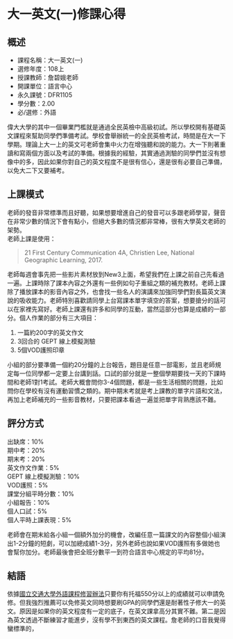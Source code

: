 
# 大一英文(一)修課心得
## 概述
- 課程名稱：大一英文(一)
- 選修年度：108上
- 授課教師：詹碧娥老師
- 開課單位：語言中心  
- 永久課號：DFR1105
- 學分數：2.00
- 必/選修：外語

偉大大學的其中一個畢業門檻就是通過全民英檢中高級初試。所以學校開有基礎英文課程來幫助同學們準備考試。學校會舉辦統一的全民英檢考試，時間是在大一下學期。理論上大一上的英文可老師會集中火力在增強聽和說的能力。大一下則著重讀和寫兩個方面以及考試的準備。根據我的經驗，其實通過測驗的同學們並沒有想像中的多，因此如果你對自己的英文程度不是很有信心，還是很有必要自己準備，以免大二下又要補考。
## 上課模式
老師的發音非常標準而且好聽，如果想要增進自己的發音可以多跟老師學習，聲音在非常少數的情況下會有點小，但絕大多數的情況都非常棒，很有大學英文老師的架勢。<br/>
老師上課是使用：
> 21 First Century Communication 4A,  Christien Lee, National Geographic Learning, 2017.

老師每週會事先把一些影片素材放到New3上面，希望我們在上課之前自己先看過一遍。上課時除了課本內容之外還有一些例如句子重組之類的補充教材。老師上課除了播放課本的影音內容之外，也會找一些名人的演講來加強同學們對長篇英文演說的吸收能力。老師特別喜歡請同學上台寫課本單字填空的答案，想要搶分的話可以在家裡先寫好。老師上課還有許多和同學的互動，當然這部分也算是成績的一部分。個人作業的部分有三大項目：
1. 一篇約200字的英文作文 
2. 3回合的 GEPT 線上模擬測驗
3. 5個VOD護照印章

小組的部分要準備一個約20分鐘的上台報告，題目是任意一部電影，並且老師規定每一位同學都一定要上台講到話。口試的部分就是一整個學期要找一天的下課時間和老師1對1考試。老師大概會問你3-4個問題，都是一些生活相關的問題，比如問你在學校有沒有運動習慣之類的。期中期末考就是考上課教的單字片語和文法，再加上老師補充的一些影音教材，只要把課本看過一遍並把單字背熟應該不難。

## 評分方式
出缺席：10%<br/>
期中考：20%<br/>
期末考：20%<br/>
英文作文作業：5% <br/>
GEPT 線上模擬測驗：10% <br/>
VOD護照：5%<br/>
課堂分組平時分數：10%<br/>
小組報告：10%<br/>
個人口試：5%<br/>
個人平時上課表現：5%<br/>

老師會在期末給各小組一個額外加分的機會，改編任意一篇課文的內容整個小組演出1-2分鐘的短劇，可以加總成績1-3分，另外老師也說如果VOD護照有多做她也會幫你加分。老師最後會把全班分數平一到符合語言中心規定的平均81分。
## 結語
依據[國立交通大學外語課程修習辦法](https://ltrc.nctu.edu.tw/news_o.php?id=214)只要你有托福550分以上的成績就可以申請免修。但我強烈推薦可以免修英文同時想要刷GPA的同學們還是耐著性子修大一的英文。原因是如果你的英文程度有一定的底子，在英文課拿高分其實不難。第二是因為英文透過不斷練習才能進步，沒有學不到東西的英文課程。詹老師的口音我覺得蠻標準的，
